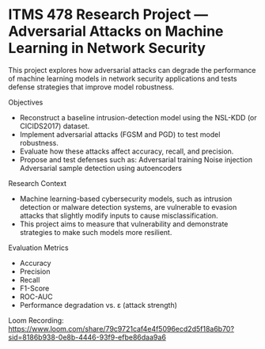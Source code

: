 # ITMS 478 Research Project — Adversarial Attacks on Machine Learning in Network Security
This project explores how adversarial attacks can degrade the performance of machine learning models in network security applications and tests defense strategies that improve model robustness.

Objectives

- Reconstruct a baseline intrusion-detection model using the NSL-KDD (or CICIDS2017) dataset.
- Implement adversarial attacks (FGSM and PGD) to test model robustness.
- Evaluate how these attacks affect accuracy, recall, and precision.
- Propose and test defenses such as:
Adversarial training
Noise injection
Adversarial sample detection using autoencoders

Research Context

- Machine learning-based cybersecurity models, such as intrusion detection or malware detection systems, are vulnerable to evasion attacks that slightly modify inputs to cause misclassification.
- This project aims to measure that vulnerability and demonstrate strategies to make such models more resilient.

Evaluation Metrics
- Accuracy
- Precision
- Recall
- F1-Score
- ROC-AUC
- Performance degradation vs. ε (attack strength)

Loom Recording: https://www.loom.com/share/79c9721caf4e4f5096ecd2d5f18a6b70?sid=8186b938-0e8b-4446-93f9-efbe86daa9a6

